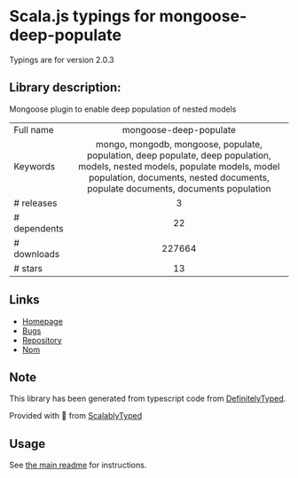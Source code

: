 
# Scala.js typings for mongoose-deep-populate

Typings are for version 2.0.3

## Library description:
Mongoose plugin to enable deep population of nested models

|                    |                 |
| ------------------ | :-------------: |
| Full name          | mongoose-deep-populate |
| Keywords           | mongo, mongodb, mongoose, populate, population, deep populate, deep population, models, nested models, populate models, model population, documents, nested documents, populate documents, documents population |
| # releases         | 3 |
| # dependents       | 22 |
| # downloads        | 227664 |
| # stars            | 13 |

## Links
- [Homepage](https://github.com/buunguyen/mongoose-deep-populate)
- [Bugs](https://github.com/buunguyen/mongoose-deep-populate/issues)
- [Repository](https://github.com/buunguyen/mongoose-deep-populate)
- [Npm](https://www.npmjs.com/package/mongoose-deep-populate)
    


## Note
This library has been generated from typescript code from [DefinitelyTyped](https://definitelytyped.org).

Provided with :purple_heart: from [ScalablyTyped](https://github.com/oyvindberg/ScalablyTyped)

## Usage
See [the main readme](../../readme.md) for instructions.


